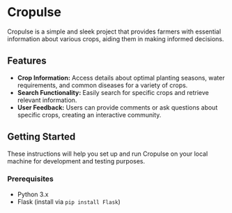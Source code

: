 # Cropulse

Cropulse is a simple and sleek project that provides farmers with essential information about various crops, aiding them in making informed decisions.

## Features

- **Crop Information:** Access details about optimal planting seasons, water requirements, and common diseases for a variety of crops.
- **Search Functionality:** Easily search for specific crops and retrieve relevant information.
- **User Feedback:** Users can provide comments or ask questions about specific crops, creating an interactive community.

## Getting Started

These instructions will help you set up and run Cropulse on your local machine for development and testing purposes.

### Prerequisites

- Python 3.x
- Flask (install via `pip install Flask`)
